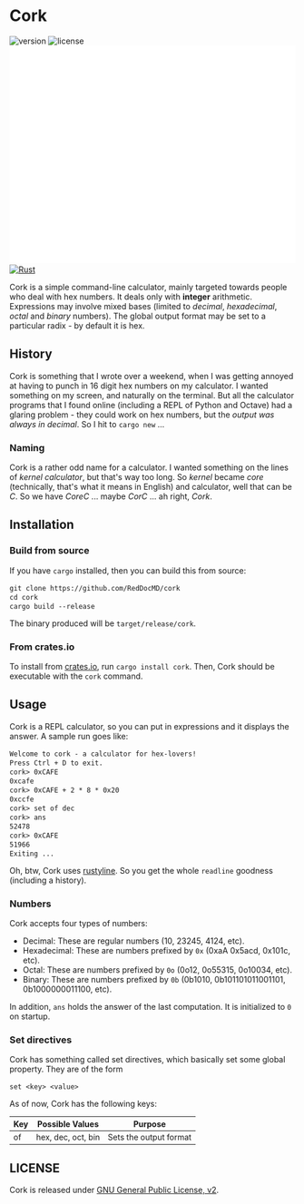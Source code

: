 # Cork

![version](https://img.shields.io/crates/v/cork)
![license](https://img.shields.io/crates/l/cork)
![Usage](assets/usage.svg)
[![Rust](https://github.com/RedDocMD/cork/actions/workflows/cargo-test.yml/badge.svg)](https://github.com/RedDocMD/cork/actions/workflows/cargo-test.yml)

Cork is a simple command-line calculator, mainly targeted towards people who deal with hex numbers. It deals only with **integer** arithmetic. Expressions may involve mixed bases (limited to *decimal*, *hexadecimal*, *octal* and *binary* numbers). The global output format may be set to a particular radix - by default it is hex.

## History

Cork is something that I wrote over a weekend, when I was getting annoyed at having to punch in 16 digit hex numbers on my calculator. I wanted something on my screen, and naturally on the terminal. But all the calculator programs that I found online (including a REPL of Python and Octave) had a glaring problem - they could work on hex numbers, but the _output was always in decimal_. So I hit to `cargo new` ... 

### Naming

Cork is a rather odd name for a calculator. I wanted something on the lines of _kernel calculator_, but that's way too long. So *kernel* became *core* (technically, that's what it means in English) and calculator, well that can be *C*. So we have *CoreC* ... maybe *CorC* ... ah right, *Cork*.

## Installation

### Build from source

If you have `cargo` installed, then you can build this from source:

```shell
git clone https://github.com/RedDocMD/cork
cd cork
cargo build --release
```

The binary produced will be `target/release/cork`.

### From crates.io

To install from [crates.io](https://crates.io), run `cargo install cork`. Then, Cork should be executable with the `cork` command.

## Usage

Cork is a REPL calculator, so you can put in expressions and it displays the answer. A sample run goes like:

```
Welcome to cork - a calculator for hex-lovers!
Press Ctrl + D to exit.
cork> 0xCAFE
0xcafe
cork> 0xCAFE + 2 * 8 * 0x20
0xccfe
cork> set of dec
cork> ans
52478
cork> 0xCAFE
51966
Exiting ...

```

Oh, btw, Cork uses [rustyline](https://github.com/kkawakam/rustyline). So you get the whole `readline` goodness (including a history).

### Numbers

Cork accepts four types of numbers:

- Decimal: These are regular numbers (10, 23245, 4124, etc).
- Hexadecimal: These are numbers prefixed by `0x` (0xaA 0x5acd, 0x101c, etc).
- Octal: These are numbers prefixed by `0o` (0o12, 0o55315, 0o10034, etc).
- Binary: These are numbers prefixed by `0b` (0b1010, 0b101101011001101, 0b1000000011100, etc).

In addition, `ans` holds the answer of the last computation. It is initialized to `0` on startup.

### Set directives

Cork has something called set directives, which basically set some global property. They are of the form
```
set <key> <value>
```

As of now, Cork has the following keys:

Key | Possible Values | Purpose
--- | --------------- | --------
of | hex, dec, oct, bin | Sets the output format

## LICENSE

Cork is released under [GNU General Public License, v2](https://github.com/RedDocMD/cork/blob/main/LICENSE).

